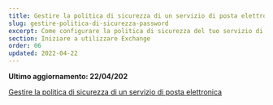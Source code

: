 ```yaml
---
title: Gestire la politica di sicurezza di un servizio di posta elettronica
slug: gestire-politica-di-sicurezza-password
excerpt: Come configurare la politica di sicurezza del tuo servizio di posta elettronica
section: Iniziare a utilizzare Exchange
order: 06
updated: 2022-04-22
---
```


**Ultimo aggiornamento: 22/04/202**

[Gestire la politica di sicurezza di un servizio di posta elettronica](/pages/web/emails/security-policy)